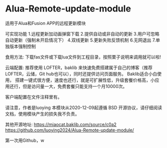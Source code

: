 # Alua-Remote-update-module
适用于Alua和Fusion APP的远程更新模块

可实现功能
1.远程更新加动画弹窗下载
2.提供自动或非自动的更新
3.用户可忽略自动更新（强制未开启情况下）
4.双线更新
5.更新失败反馈机制
6.无网退出
7.单独版本强制控制

食用方法:
下载fas文件或下载lua文件到工程目录，按照栗子说明来调用就可以啦!

云端配置:
推荐使用 LOFTER，baklib 来快速免费搭建属于自己的博客（推荐LOFTER，云储，Git hub也可以），同时还提供访问页面服务。
Baklib适合小白使用， 搭建一键式很方便，速度也还行，就是可扩展性低，升级套餐价格高，小应用还行，但是访问量一大，免费套餐只能支持一个月10000次。

客户端配置在文件注释里有。

请注意，作者是luoying
本模块从2020-12-09起遵循  BSD  开源协议，请仔细阅读文档，使用模块产生的损失我不负责。

其他开源地址:
https://miaocat.baklib.com/source/c0a2
https://github.com/luoying2024/Alua-Remote-update-module/


第一次用Github，w
